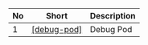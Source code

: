 

No|Short|Description
---|---|---
1|[[debug-pod]](https://github.com/phucbone/vault/tree/master/kubernetes/Debug/debug-pod.md)|Debug Pod

